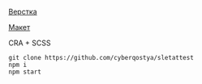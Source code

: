 [Верстка](https://cyberqostya.github.io/sletattest)

[Макет](https://www.figma.com/file/ym4FgScf3tZKOk5cJWXLia/%D0%A2%D0%B5%D1%81%D1%82%D0%BE%D0%B2%D0%BE%D0%B5?node-id=0%3A1)

CRA + SCSS

```git clone https://github.com/cyberqostya/sletattest```  
```npm i```  
```npm start```  